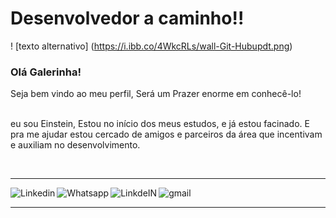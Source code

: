 # Desenvolvedor a caminho!!


! [texto alternativo] (https://i.ibb.co/4WkcRLs/wall-Git-Hubupdt.png)

### Olá Galerinha!

Seja bem vindo ao meu perfil, Será um Prazer enorme em conhecê-lo! 

<br> eu sou Einstein,
Estou no início dos meus estudos, e já estou facinado.
E pra me ajudar estou cercado de amigos e parceiros da área que incentivam e auxiliam no desenvolvimento.





<br> <hr>
<a target="_blank" href="https://www.linkedin.com/in/einstein-h-soares">


<img align = "left" alt = "Linkedin" color = "white" src = "https://img.shields.io/badge/LinkedIn-0077B5?style=for-the-badge&logo=linkedin&logoColor=white" />

</a><a target="_blank" href="https://api.whatsapp.com/send?phone=5519983972249">
  <img align = "left" alt = "Whatsapp" color = "white" src = "https://img.shields.io/badge/WhatsApp-25D366?style=for-the-badge&logo=whatsapp&logoColor=white" />
   
<a target="_blank" href="https://github.com/Eins10Week/">
  <img align = "left" alt = "LinkdeIN" src = "https://img.shields.io/badge/GitHub-100000?style=for-the-badge&logo=github&logoColor=white" />
</a>  

<a target="_blank" href="mailto:einstein.hellmeister@gmail.com">
  <img align = "left" alt = "gmail" src = "https://img.shields.io/badge/Gmail-D14836?style=for-the-badge&logo=gmail&logoColor=white" />
</a>
  <br> <hr>